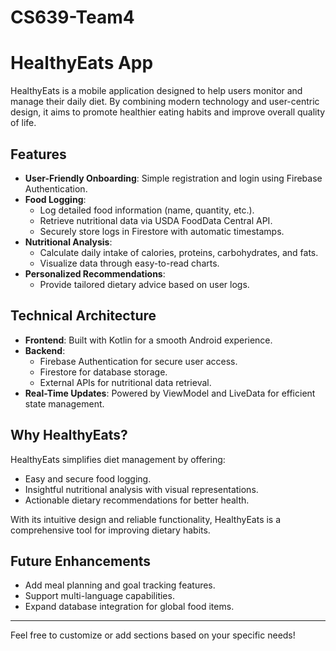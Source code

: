 # CS639-Team4
# HealthyEats App

HealthyEats is a mobile application designed to help users monitor and manage their daily diet. By combining modern technology and user-centric design, it aims to promote healthier eating habits and improve overall quality of life.

## Features

- **User-Friendly Onboarding**: Simple registration and login using Firebase Authentication.
- **Food Logging**:
  - Log detailed food information (name, quantity, etc.).
  - Retrieve nutritional data via USDA FoodData Central API.
  - Securely store logs in Firestore with automatic timestamps.
- **Nutritional Analysis**:
  - Calculate daily intake of calories, proteins, carbohydrates, and fats.
  - Visualize data through easy-to-read charts.
- **Personalized Recommendations**:
  - Provide tailored dietary advice based on user logs.

## Technical Architecture

- **Frontend**: Built with Kotlin for a smooth Android experience.
- **Backend**:
  - Firebase Authentication for secure user access.
  - Firestore for database storage.
  - External APIs for nutritional data retrieval.
- **Real-Time Updates**: Powered by ViewModel and LiveData for efficient state management.

## Why HealthyEats?

HealthyEats simplifies diet management by offering:
- Easy and secure food logging.
- Insightful nutritional analysis with visual representations.
- Actionable dietary recommendations for better health.

With its intuitive design and reliable functionality, HealthyEats is a comprehensive tool for improving dietary habits.

## Future Enhancements

- Add meal planning and goal tracking features.
- Support multi-language capabilities.
- Expand database integration for global food items.

---

Feel free to customize or add sections based on your specific needs!
